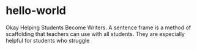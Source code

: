 # hello-world
Okay
 Helping Students Become Writers. A sentence frame is a method of scaffolding that teachers can use with all students. They are especially helpful for students who struggle
